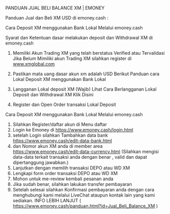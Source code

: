 PANDUAN JUAL BELI BALANCE XM | EMONEY

Panduan Jual dan Beli XM USD di emoney.cash :

Cara Deposit XM menggunakan Bank Lokal Melalui emoney.cash

Syarat dan Ketentuan dasar melakukan deposit dan Withdrawal XM di emoney.cash

1. Memiliki Akun Trading XM yang telah berstatus Verified atau Tervalidasi
Jika Belum Mimiliki akun Trading XM silahkan register di www.xmglobal.com
2. Pastikan mata uang dasar akun xm adalah USD
Berikut Panduan cara Lokal Deposit XM menggunakan Bank Lokal 

1. Langganan Lokal deposit XM (Wajib) 
Lihat Cara Berlangganan Lokal Deposit dan Withdrawal XM Klik Disini

2. Register dan Open Order transaksi Lokal Deposit

Cara Deposit XM menggunakan Bank Lokal Melalui emoney.cash

1. Silahkan Register/daftar akun di Menu daftar
2. Login ke Emoney di https://www.emoney.cash/login.html
3. setelah Login silahkan Tambahkan data bank 
https://www.emoney.cash/edit-data-bank.html
4. dan Nomor akun XM anda di member area 
https://www.emoney.cash/edit-data-currency.html
(Silahkan mengisi data-data terkait transaksi anda dengan benar , valid dan dapat dipertanggung jawabkan.)
5. Lanjutkan dengan memilih transaksi DEPO atau WD XM
6. Lengkapi form order transaksi DEPO atau WD XM
7. Mohon untuk me-review kembali pesanan anda
8. Jika sudah benar, silahkan lakukan transfer pembayaran
9. Setelah selesai silahkan Konfirmasi pembayaran anda dengan cara menghubungi kami melalui LiveChat ataupun kontak lain yang kami sediakan.
INFO LEBIH LANJUT ( https://www.emoney.cash/panduan.html?id=Jual_Beli_Balance_XM )
